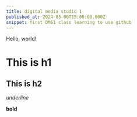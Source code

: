 ```yaml
---
title: digital media studio 1
published_at: 2024-03-06T15:00:00.000Z
snippet: first DMS1 class learning to use github 
---
```




Hello, world!

# This is h1

## This is h2

_underline_

**bold**

